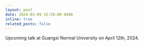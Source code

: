 ```yaml
---
layout: post
date: 2024-03-09 15:59:00-0400
inline: true
related_posts: false
---
```


Upcoming talk at Guangxi Normal University on April 12th, 2024. 
